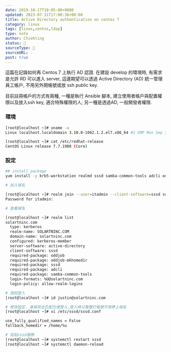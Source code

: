 ```yaml
---
date: 2019-10-17T18:05:00+0800
updated: 2023-07-31T17:00:36+08:00
title: Active Directory authentication on centos 7
category: linux
tags: [linux,centos,ldap]
type: note
author: Chiehting
status: 🌲
sourceType: 📰️
sourceURL: .
post: true
---
```


這篇在記錄如何再 Centos 7 上執行 AD 認證.
在建設 develop 的環境時, 有需求是允許 RD 可以進入 server, 這邊期望可以透過 Active Directory (AD) 統一管理員工帳戶, 不用另外開帳號或放 ssh public key.

<!--more-->

目前註冊帳戶的方式有兩種, 一種是執行 Ansible 腳本, 建立使用者帳戶與配置權限以及放入ssh key, 適合特殊權限的人; 另一種是透過AD, 一般開發者權限.

### 環境

```bash
[root@localhost ~]# uname -a
Linux localhost.localdomain 3.10.0-1062.1.2.el7.x86_64 #1 SMP Mon Sep 30 14:19:46 UTC 2019 x86_64 x86_64 x86_64 GNU/Linux

[root@localhost ~]# cat /etc/redhat-release
CentOS Linux release 7.7.1908 (Core)
```

### 設定

```bash
## install package
yum install -y krb5-workstation realmd sssd samba-common-tools adcli oddjob oddjob-mkhomedir

# 加入域名

[root@localhost ~]# realm join --user=itadmin --client-software=sssd solartninc.com
Password for itadmin:

# 查看域名

[root@localhost ~]# realm list
solartninc.com
  type: kerberos
  realm-name: SOLARTNINC.COM
  domain-name: solartninc.com
  configured: kerberos-member
  server-software: active-directory
  client-software: sssd
  required-package: oddjob
  required-package: oddjob-mkhomedir
  required-package: sssd
  required-package: adcli
  required-package: samba-common-tools
  login-formats: %U@solartninc.com
  login-policy: allow-realm-logins

# 測試登入
[root@localhost ~]# id justin@solartninc.com

# 修改設定. 拿掉完全匹配方便登入,登入時只需要打帳號不用帶上域名
[root@localhost ~]# vi /etc/sssd/sssd.conf

use_fully_qualified_names = False
fallback_homedir = /home/%u

# 從起sssd服務
[root@localhost ~]# systemctl restart sssd
[root@localhost ~]# systemctl daemon-reload
```
